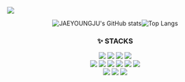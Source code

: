 <!--
**JAEYOUNGJU/JAEYOUNGJU** is a ✨ _special_ ✨ repository because its `README.md` (this file) appears on your GitHub profile.

Here are some ideas to get you started:

- 🔭 I’m currently working on ...
- 🌱 I’m currently learning ...
- 👯 I’m looking to collaborate on ...
- 🤔 I’m looking for help with ...
- 💬 Ask me about ...
- 📫 How to reach me: ...
- 😄 Pronouns: ...
- ⚡ Fun fact: ...
-->
<a href="https://hits.seeyoufarm.com"><img src="https://hits.seeyoufarm.com/api/count/incr/badge.svg?url=https%3A%2F%2Fgithub.com%2FJAEYOUNGJU&count_bg=%23079A8A&title_bg=%2350DE24&icon=&icon_color=%23EAE602&title=hits&edge_flat=false"/></a>
<div align="center">
 
![JAEYOUNGJU's GitHub stats](https://github-readme-stats.vercel.app/api?username=JAEYOUNGJU&show_icons=true&theme=gruvbox)![Top Langs](https://github-readme-stats.vercel.app/api/top-langs/?username=JAEYOUNGJU&layout=&theme=cobalt)</div>

<div align=center><h3>✨ STACKS</h3></div>
<div align=center> 
<img src="https://img.shields.io/badge/Java-007396?style=flat&logo=Java&logoColor=white">
<img src="https://img.shields.io/badge/mysql-4479A1?style=flat&logo=mysql&logoColor=white">
<img src="https://img.shields.io/badge/python-3776AB?style=flate&logo=python&logoColor=white">
<img src="https://img.shields.io/badge/c-00599C?style=flate&logo=c%2B%2B&logoColor=white">
 <br>

<img src="https://img.shields.io/badge/javascript-F7DF1E?style=flat&logo=javascript&logoColor=black">
<img src="https://img.shields.io/badge/html5-E34F26?style=flat&logo=html5&logoColor=white">
<img src="https://img.shields.io/badge/css-1572B6?style=flat&logo=css3&logoColor=white">
<img src="https://img.shields.io/badge/jquery-0769AD?style=flate&logo=jquery&logoColor=white">
<img src="https://img.shields.io/badge/VScode-007ACC?style=flate&logo=VScode&logoColor=white">
<img src="https://img.shields.io/badge/github-181717?style=flat&logo=github&logoColor=white">
<br>
<img src="https://img.shields.io/badge/linux-FCC624?style=flate&logo=linux&logoColor=black">
<img src="https://img.shields.io/badge/apache tomcat-F8DC75?style=flate&logo=apachetomcat&logoColor=white">
<img src="https://img.shields.io/badge/amazonaws-232F3E?style=flate&logo=amazonaws&logoColor=white">
</div>
